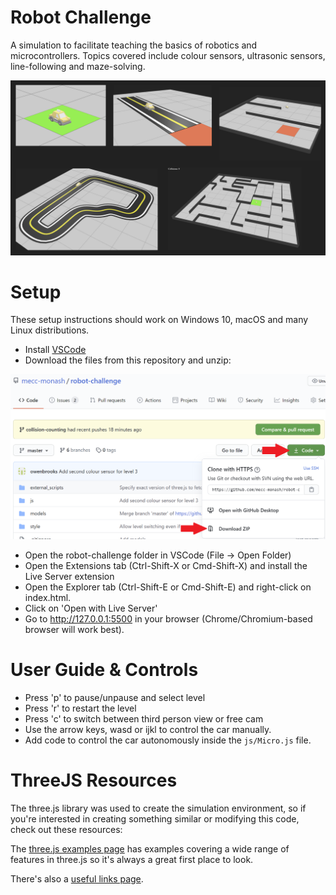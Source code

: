 # Robot Challenge
A simulation to facilitate teaching the basics of robotics and microcontrollers. Topics covered include colour sensors, ultrasonic sensors, line-following and maze-solving.

![Screenshots](docs/screenshots.png)

# Setup
These setup instructions should work on Windows 10, macOS and many Linux distributions.
- Install [VSCode](https://code.visualstudio.com/download)
- Download the files from this repository and unzip:  

![Download visualisation](docs/download_from_github.png)
- Open the robot-challenge folder in VSCode (File -> Open Folder)
- Open the Extensions tab (Ctrl-Shift-X or Cmd-Shift-X) and install the Live Server extension
- Open the Explorer tab (Ctrl-Shift-E or Cmd-Shift-E) and right-click on index.html. 
- Click on 'Open with Live Server'
- Go to http://127.0.0.1:5500 in your browser (Chrome/Chromium-based browser will work best).

# User Guide & Controls
- Press 'p' to pause/unpause and select level
- Press 'r' to restart the level
- Press 'c' to switch between third person view or free cam
- Use the arrow keys, wasd or ijkl to control the car manually.
- Add code to control the car autonomously inside the `js/Micro.js` file.

# ThreeJS Resources
The three.js library was used to create the simulation environment, so if you're interested in creating something similar or modifying this code, check out these resources:

The [three.js examples page](https://threejs.org/examples/) has examples covering a wide range of features in three.js so it's always a great first place to look.

There's also a [useful links page](https://threejs.org/docs/#manual/en/introduction/Useful-links).
